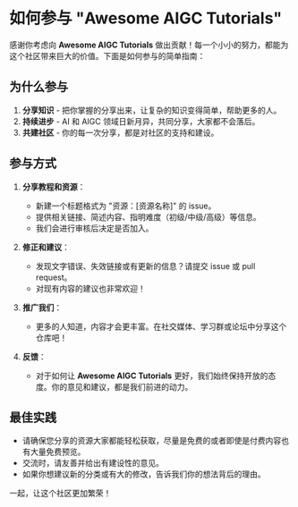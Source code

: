 # 如何参与 "Awesome AIGC Tutorials" 

感谢你考虑向 **Awesome AIGC Tutorials** 做出贡献！每一个小小的努力，都能为这个社区带来巨大的价值。下面是如何参与的简单指南：

## 为什么参与

1. **分享知识** - 把你掌握的分享出来，让复杂的知识变得简单，帮助更多的人。
2. **持续进步** - AI 和 AIGC 领域日新月异，共同分享，大家都不会落后。
3. **共建社区** - 你的每一次分享，都是对社区的支持和建设。

## 参与方式

1. **分享教程和资源**：
    - 新建一个标题格式为 "资源：[资源名称]" 的 issue。
    - 提供相关链接、简述内容、指明难度（初级/中级/高级）等信息。
    - 我们会进行审核后决定是否加入。

2. **修正和建议**：
    - 发现文字错误、失效链接或有更新的信息？请提交 issue 或 pull request。
    - 对现有内容的建议也非常欢迎！

3. **推广我们**：
    - 更多的人知道，内容才会更丰富。在社交媒体、学习群或论坛中分享这个仓库吧！

4. **反馈**：
    - 对于如何让 **Awesome AIGC Tutorials** 更好，我们始终保持开放的态度。你的意见和建议，都是我们前进的动力。

## 最佳实践

- 请确保您分享的资源大家都能轻松获取，尽量是免费的或者即使是付费内容也有大量免费预览。
- 交流时，请友善并给出有建设性的意见。
- 如果你想建议新的分类或有大的修改，告诉我们你的想法背后的理由。

一起，让这个社区更加繁荣！
